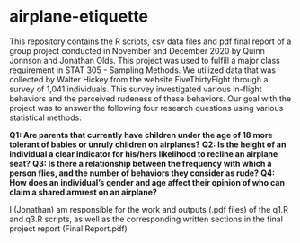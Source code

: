# airplane-etiquette
This repository contains the R scripts, csv data files and pdf final report of a group project conducted in November and December 2020 by Quinn Jonnson and Jonathan Olds. This project was used to fulfill a major class requirement in STAT 305 - Sampling Methods.
We utilized data that was collected by Walter Hickey from the website FiveThirtyEight through a survey of 1,041 individuals. This survey investigated various in-flight behaviors and the perceived rudeness of these behaviors. Our goal with the project was to answer the following four research questions using various statistical methods: 

**Q1: Are parents that currently have children under the age of 18 more tolerant of babies or unruly children on airplanes?**
**Q2: Is the height of an individual a clear indicator for his/hers likelihood to recline an airplane seat?**
**Q3: Is there a relationship between the frequency with which a person flies, and the number of behaviors they consider as rude?**
**Q4: How does an individual’s gender and age affect their opinion of who can claim a shared armrest on an airplane?**

I (Jonathan) am responsible for the work and outputs (.pdf files) of the q1.R and q3.R scripts, as well as the corresponding written sections in the final project report (Final Report.pdf)
